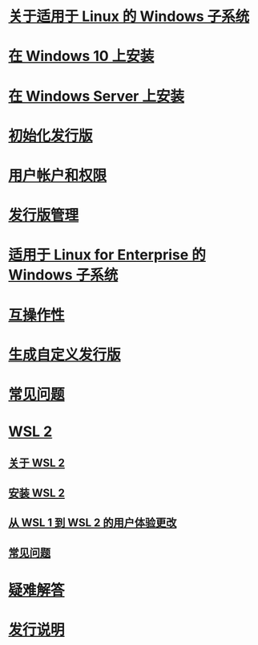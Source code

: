 # [关于适用于 Linux 的 Windows 子系统](./about.md)
# [在 Windows 10 上安装](./install-win10.md)
# [在 Windows Server 上安装](./install-on-server.md)
# [初始化发行版](./initialize-distro.md)
# [用户帐户和权限](./user-support.md)
# [发行版管理](./wsl-config.md)
# [适用于 Linux for Enterprise 的 Windows 子系统](./enterprise.md)
# [互操作性](./interop.md)
# [生成自定义发行版](./build-custom-distro.md)
# [常见问题](./faq.md)
# [WSL 2](./wsl2-index.md)
## [关于 WSL 2](./wsl2-about.md)
## [安装 WSL 2](./wsl2-install.md)
## [从 WSL 1 到 WSL 2 的用户体验更改](./wsl2-ux-changes.md)
## [常见问题](./wsl2-faq.md)

# [疑难解答](./troubleshooting.md)
# [发行说明](./release-notes.md)
